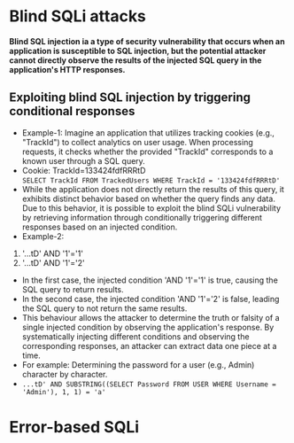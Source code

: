 # Blind SQLi attacks
#### Blind SQL injection ia a type of security vulnerability that occurs when an application is susceptible to SQL injection, but the potential attacker cannot directly observe the results of the injected SQL query in the application's HTTP responses.
## Exploiting blind SQL injection by triggering conditional responses
* Example-1: Imagine an application that utilizes tracking cookies (e.g., "TrackId") to collect analytics on user usage. When processing requests, it checks whether the provided "TrackId" corresponds to a known user through a SQL query. 
* Cookie: TrackId=133424fdfRRRtD \
`SELECT TrackId FROM TrackedUsers WHERE TrackId = '133424fdfRRRtD'`
* While the application does not directly return the results of this query, it exhibits distinct behavior based on whether the query finds any data. Due to this behavior, it is possible to exploit the blind SQLi vulnerability by retrieving information through conditionally triggering different responses based on an injected condition.
* Example-2:
1. '...tD' AND '1'='1'
2. '...tD' AND '1'='2'
* In the first case, the injected condition 'AND '1'='1' is true, causing the SQL query to return results.
* In the second case, the injected condition 'AND '1'='2' is false, leading the SQL query to not return the same results.
* This behaviour allows the attacker to determine the truth or falsity of a single injected condition by observing the application's response. By systematically injecting different conditions and observing the corresponding responses, an attacker can extract data one piece at a time.
* For example: Determining the password for a user (e.g., Admin) character by character.
* `...tD' AND SUBSTRING((SELECT Password FROM USER WHERE Username = 'Admin'), 1, 1) = 'a'`
# Error-based SQLi